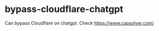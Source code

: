 # bypass-cloudflare-chatgpt
Can bypass Cloudflare on chatgpt. Check https://www.capsolver.com/ 
                          
